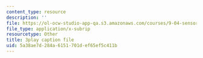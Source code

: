 ```yaml
---
content_type: resource
description: ''
file: https://ol-ocw-studio-app-qa.s3.amazonaws.com/courses/9-04-sensory-systems-fall-2013/5a38ae7d284a6151701def65ef5c411b_rGYhDvz066I.srt
file_type: application/x-subrip
resourcetype: Other
title: 3play caption file
uid: 5a38ae7d-284a-6151-701d-ef65ef5c411b
---
```

